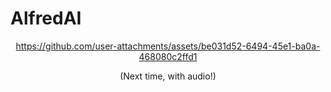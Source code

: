 # AlfredAI

<div align="center">

https://github.com/user-attachments/assets/be031d52-6494-45e1-ba0a-468080c2ffd1

(Next time, with audio!)

</div>
